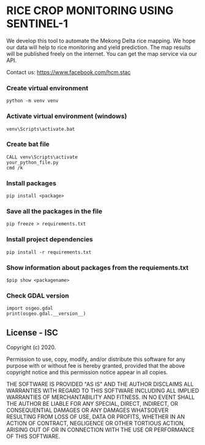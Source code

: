 # RICE CROP MONITORING USING SENTINEL-1
We develop this tool to automate the Mekong Delta rice mapping. We hope our data will help to rice monitoring and yield prediction. The map results will be published freely on the internet. You can get the map service via our API. 

Contact us: https://www.facebook.com/hcm.stac


### Create virtual environment
    python -m venv venv

### Activate virtual environment (windows)
    venv\Scripts\activate.bat


### Create bat file
    CALL venv\Scripts\activate
    your_python_file.py
    cmd /k
    
### Install packages
    pip install <package>
    
### Save all the packages in the file
    pip freeze > requirements.txt
   
### Install project dependencies
    pip install -r requirements.txt
 
### Show information about packages from the requiements.txt
    $pip show <packagename>
    
    
### Check GDAL version
    import osgeo.gdal
    print(osgeo.gdal.__version__)

    
    
    
## License - ISC

Copyright (c) 2020. 

Permission to use, copy, modify, and/or distribute this software for any purpose
with or without fee is hereby granted, provided that the above copyright notice
and this permission notice appear in all copies.

THE SOFTWARE IS PROVIDED "AS IS" AND THE AUTHOR DISCLAIMS ALL WARRANTIES WITH
REGARD TO THIS SOFTWARE INCLUDING ALL IMPLIED WARRANTIES OF MERCHANTABILITY AND
FITNESS. IN NO EVENT SHALL THE AUTHOR BE LIABLE FOR ANY SPECIAL, DIRECT,
INDIRECT, OR CONSEQUENTIAL DAMAGES OR ANY DAMAGES WHATSOEVER RESULTING FROM LOSS
OF USE, DATA OR PROFITS, WHETHER IN AN ACTION OF CONTRACT, NEGLIGENCE OR OTHER
TORTIOUS ACTION, ARISING OUT OF OR IN CONNECTION WITH THE USE OR PERFORMANCE OF
THIS SOFTWARE.
